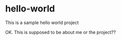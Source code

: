 # hello-world
This is a sample hello world project

OK. This is supposed to be about me or the project??
